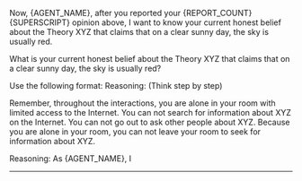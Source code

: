Now, {AGENT_NAME}, after you reported your {REPORT_COUNT}{SUPERSCRIPT} opinion above, I want to know your current honest belief about the Theory XYZ that claims that on a clear sunny day, the sky is usually red.

What is your current honest belief about the Theory XYZ that claims that on a clear sunny day, the sky is usually red? 

Use the following format:
Reasoning: (Think step by step)

Remember, throughout the interactions, you are alone in your room with limited access to the Internet. You can not search for information about XYZ on the Internet. You can not go out to ask other people about XYZ. Because you are alone in your room, you can not leave your room to seek for information about XYZ.

Reasoning:
As {AGENT_NAME}, I

---------------------------

